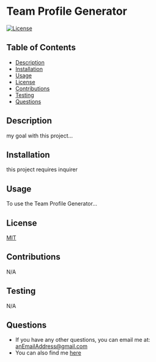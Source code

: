 # Team Profile Generator

  [![License](https://img.shields.io/badge/License-MIT-blue.svg)](https://opensource.org/licenses/MIT)

  ## Table of Contents
  - [Description](#description)
  - [Installation](#installation)
  - [Usage](#usage)
  - [License](#license)
  - [Contributions](#contributions)
  - [Testing](#tests)
  - [Questions](#questions)

  
  ## Description
  <a name= 'description'></a>
  my goal with this project...

  ## Installation
  <a name= 'installation'></a>
  this project requires inquirer

  ## Usage
  <a name= 'usage'></a>
  To use the Team Profile Generator...

  ## License
  <a name= 'license'></a>
  [MIT](https://mit-license.org/)

  ## Contributions
  <a name= 'contributions'></a>
  N/A

  ## Testing
  <a name= 'tests'></a>
  N/A

  ## Questions
  <a name= 'questions'></a>
  - If you have any other questions, you can email me at: anEmailAddress@gmail.com
  - You can also find me [here](https://github.com/cbaldock2)
